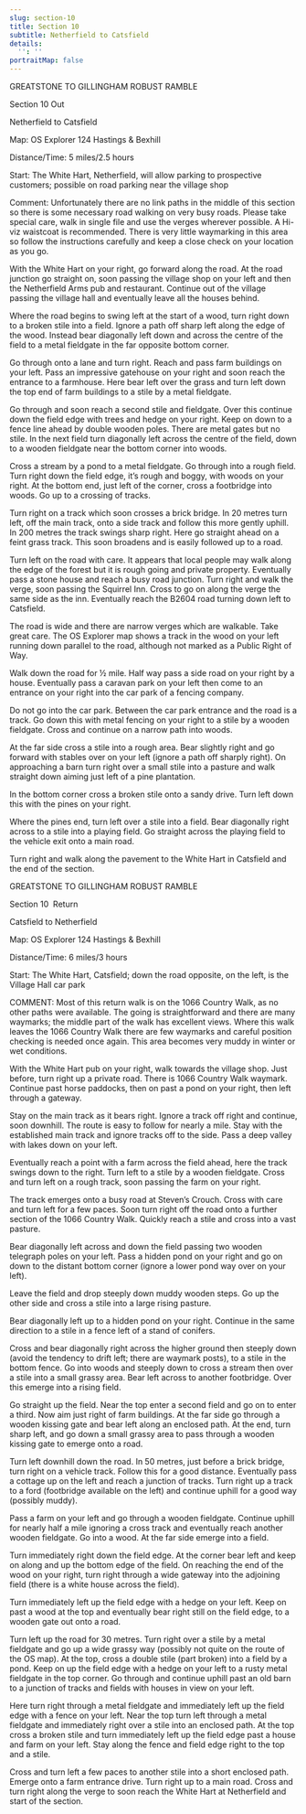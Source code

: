 ```yaml
---
slug: section-10
title: Section 10
subtitle: Netherfield to Catsfield
details:
  '': ''
portraitMap: false
---
```

GREATSTONE TO GILLINGHAM ROBUST RAMBLE

Section 10 Out

Netherfield to Catsfield

Map: OS Explorer 124 Hastings & Bexhill

Distance/Time: 5 miles/2.5 hours

Start: The White Hart, Netherfield, will allow parking to prospective customers; possible on road parking near the village shop

Comment: Unfortunately there are no link paths in the middle of this section so there is some necessary road walking on very busy roads. Please take special care, walk in single file and use the verges wherever possible. A Hi-viz waistcoat is recommended. There is very little waymarking in this area so follow the instructions carefully and keep a close check on your location as you go.

With the White Hart on your right, go forward along the road. At the road junction go straight on, soon passing the village shop on your left and then the Netherfield Arms pub and restaurant. Continue out of the village passing the village hall and eventually leave all the houses behind.

Where the road begins to swing left at the start of a wood, turn right down to a broken stile into a field. Ignore a path off sharp left along the edge of the wood. Instead bear diagonally left down and across the centre of the field to a metal fieldgate in the far opposite bottom corner.

Go through onto a lane and turn right. Reach and pass farm buildings on your left. Pass an impressive gatehouse on your right and soon reach the entrance to a farmhouse. Here bear left over the grass and turn left down the top end of farm buildings to a stile by a metal fieldgate.

Go through and soon reach a second stile and fieldgate. Over this continue down the field edge with trees and hedge on your right. Keep on down to a fence line ahead by double wooden poles. There are metal gates but no stile. In the next field turn diagonally left across the centre of the field, down to a wooden fieldgate near the bottom corner into woods.

Cross a stream by a pond to a metal fieldgate. Go through into a rough field. Turn right down the field edge, it’s rough and boggy, with woods on your right. At the bottom end, just left of the corner, cross a footbridge into woods. Go up to a crossing of tracks.

Turn right on a track which soon crosses a brick bridge. In 20 metres turn left, off the main track, onto a side track and follow this more gently uphill. In 200 metres the track swings sharp right. Here go straight ahead on a feint grass track. This soon broadens and is easily followed up to a road.

Turn left on the road with care. It appears that local people may walk along the edge of the forest but it is rough going and private property. Eventually pass a stone house and reach a busy road junction. Turn right and walk the verge, soon passing the Squirrel Inn. Cross to go on along the verge the same side as the inn. Eventually reach the B2604 road turning down left to Catsfield.

The road is wide and there are narrow verges which are walkable. Take great care. The OS Explorer map shows a track in the wood on your left running down parallel to the road, although not marked as a Public Right of Way.

Walk down the road for ½ mile. Half way pass a side road on your right by a house. Eventually pass a caravan park on your left then come to an entrance on your right into the car park of a fencing company.

Do not go into the car park. Between the car park entrance and the road is a track. Go down this with metal fencing on your right to a stile by a wooden fieldgate. Cross and continue on a narrow path into woods.

At the far side cross a stile into a rough area. Bear slightly right and go forward with stables over on your left (ignore a path off sharply right). On approaching a barn turn right over a small stile into a pasture and walk straight down aiming just left of a pine plantation.

In the bottom corner cross a broken stile onto a sandy drive. Turn left down this with the pines on your right.

Where the pines end, turn left over a stile into a field. Bear diagonally right across to a stile into a playing field. Go straight across the playing field to the vehicle exit onto a main road.

Turn right and walk along the pavement to the White Hart in Catsfield and the end of the section.

GREATSTONE TO GILLINGHAM ROBUST RAMBLE

Section 10  Return

Catsfield to Netherfield

Map: OS Explorer 124 Hastings & Bexhill

Distance/Time: 6 miles/3 hours

Start: The White Hart, Catsfield; down the road opposite, on the left, is the Village Hall car park

COMMENT: Most of this return walk is on the 1066 Country Walk, as no other paths were available. The going is straightforward and there are many waymarks; the middle part of the walk has excellent views. Where this walk leaves the 1066 Country Walk there are few waymarks and careful position checking is needed once again. This area becomes very muddy in winter or wet conditions.

With the White Hart pub on your right, walk towards the village shop. Just before, turn right up a private road. There is 1066 Country Walk waymark. Continue past horse paddocks, then on past a pond on your right, then left through a gateway.

Stay on the main track as it bears right. Ignore a track off right and continue, soon downhill. The route is easy to follow for nearly a mile. Stay with the established main track and ignore tracks off to the side. Pass a deep valley with lakes down on your left.

Eventually reach a point with a farm across the field ahead, here the track swings down to the right. Turn left to a stile by a wooden fieldgate. Cross and turn left on a rough track, soon passing the farm on your right.

The track emerges onto a busy road at Steven’s Crouch. Cross with care and turn left for a few paces. Soon turn right off the road onto a further section of the 1066 Country Walk. Quickly reach a stile and cross into a vast pasture.

Bear diagonally left across and down the field passing two wooden telegraph poles on your left. Pass a hidden pond on your right and go on down to the distant bottom corner (ignore a lower pond way over on your left).

Leave the field and drop steeply down muddy wooden steps. Go up the other side and cross a stile into a large rising pasture.

Bear diagonally left up to a hidden pond on your right. Continue in the same direction to a stile in a fence left of a stand of conifers.

Cross and bear diagonally right across the higher ground then steeply down (avoid the tendency to drift left; there are waymark posts), to a stile in the bottom fence. Go into woods and steeply down to cross a stream then over a stile into a small grassy area. Bear left across to another footbridge. Over this emerge into a rising field.

Go straight up the field. Near the top enter a second field and go on to enter a third. Now aim just right of farm buildings. At the far side go through a wooden kissing gate and bear left along an enclosed path. At the end, turn sharp left, and go down a small grassy area to pass through a wooden kissing gate to emerge onto a road.

Turn left downhill down the road. In 50 metres, just before a brick bridge, turn right on a vehicle track. Follow this for a good distance. Eventually pass a cottage up on the left and reach a junction of tracks. Turn right up a track to a ford (footbridge available on the left) and continue uphill for a good way (possibly muddy).

Pass a farm on your left and go through a wooden fieldgate. Continue uphill for nearly half a mile ignoring a cross track and eventually reach another wooden fieldgate. Go into a wood. At the far side emerge into a field.

Turn immediately right down the field edge. At the corner bear left and keep on along and up the bottom edge of the field. On reaching the end of the wood on your right, turn right through a wide gateway into the adjoining field (there is a white house across the field).

Turn immediately left up the field edge with a hedge on your left. Keep on past a wood at the top and eventually bear right still on the field edge, to a wooden gate out onto a road.

Turn left up the road for 30 metres. Turn right over a stile by a metal fieldgate and go up a wide grassy way (possibly not quite on the route of the OS map). At the top, cross a double stile (part broken) into a field by a pond. Keep on up the field edge with a hedge on your left to a rusty metal fieldgate in the top corner. Go through and continue uphill past an old barn to a junction of tracks and fields with houses in view on your left.

Here turn right through a metal fieldgate and immediately left up the field edge with a fence on your left. Near the top turn left through a metal fieldgate and immediately right over a stile into an enclosed path. At the top cross a broken stile and turn immediately left up the field edge past a house and farm on your left. Stay along the fence and field edge right to the top and a stile.

Cross and turn left a few paces to another stile into a short enclosed path. Emerge onto a farm entrance drive. Turn right up to a main road. Cross and turn right along the verge to soon reach the White Hart at Netherfield and start of the section.
